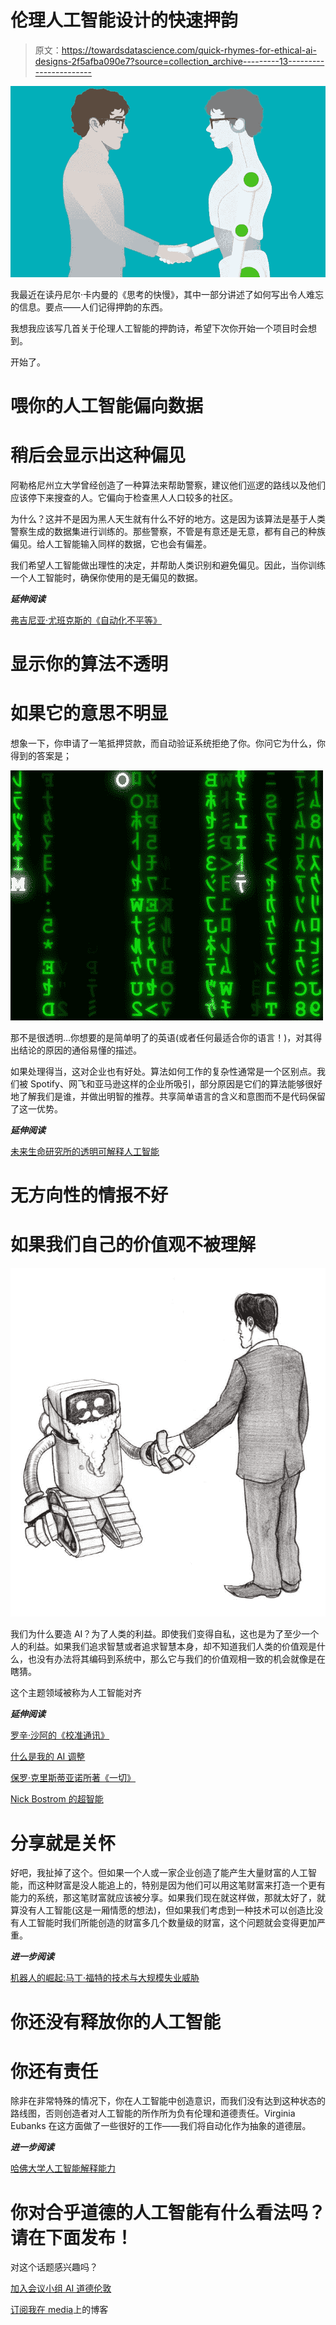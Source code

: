 # 伦理人工智能设计的快速押韵

> 原文：<https://towardsdatascience.com/quick-rhymes-for-ethical-ai-designs-2f5afba090e7?source=collection_archive---------13----------------------->

![](img/ccb320a1e7239609490e016b374b2ad2.png)

我最近在读丹尼尔·卡内曼的《思考的快慢》，其中一部分讲述了如何写出令人难忘的信息。要点——人们记得押韵的东西。

我想我应该写几首关于伦理人工智能的押韵诗，希望下次你开始一个项目时会想到。

开始了。

# 喂你的人工智能偏向数据

# 稍后会显示出这种偏见

阿勒格尼州立大学曾经创造了一种算法来帮助警察，建议他们巡逻的路线以及他们应该停下来搜查的人。它偏向于检查黑人人口较多的社区。

为什么？这并不是因为黑人天生就有什么不好的地方。这是因为该算法是基于人类警察生成的数据集进行训练的。那些警察，不管是有意还是无意，都有自己的种族偏见。给人工智能输入同样的数据，它也会有偏差。

我们希望人工智能做出理性的决定，并帮助人类识别和避免偏见。因此，当你训练一个人工智能时，确保你使用的是无偏见的数据。

***延伸阅读***

[弗吉尼亚·尤班克斯的《自动化不平等》](https://www.amazon.co.uk/dp/B0739MF8VF/ref=dp-kindle-redirect?_encoding=UTF8&btkr=1)

# 显示你的算法不透明

# 如果它的意思不明显

想象一下，你申请了一笔抵押贷款，而自动验证系统拒绝了你。你问它为什么，你得到的答案是；

![](img/c07d5b70372f9087eda2bae7411717ef.png)

那不是很透明…你想要的是简单明了的英语(或者任何最适合你的语言！)，对其得出结论的原因的通俗易懂的描述。

如果处理得当，这对企业也有好处。算法如何工作的复杂性通常是一个区别点。我们被 Spotify、网飞和亚马逊这样的企业所吸引，部分原因是它们的算法能够很好地了解我们是谁，并做出明智的推荐。共享简单语言的含义和意图而不是代码保留了这一优势。

***延伸阅读***

[未来生命研究所的透明可解释人工智能](https://futureoflife.org/2018/02/13/transparent-interpretable-ai/)

# 无方向性的情报不好

# 如果我们自己的价值观不被理解

![](img/142b33eb66562e43d5394623cccc4cc1.png)

我们为什么要造 AI？为了人类的利益。即使我们变得自私，这也是为了至少一个人的利益。如果我们追求智慧或者追求智慧本身，却不知道我们人类的价值观是什么，也没有办法将其编码到系统中，那么它与我们的价值观相一致的机会就像是在瞎猜。

这个主题领域被称为人工智能对齐

***延伸阅读***

[罗辛·沙阿的《校准通讯》](https://rohinshah.com/alignment-newsletter/)

[什么是我的 AI 调整](/what-is-ai-alignment-2bbbe4633c7f)

[保罗·克里斯蒂亚诺所著《一切》](https://medium.com/@paulfchristiano)

[Nick Bostrom 的超智能](https://www.amazon.co.uk/Superintelligence-Dangers-Strategies-Nick-Bostrom/dp/0198739834/ref=sr_1_1?ie=UTF8&qid=1541421517&sr=8-1&keywords=superintelligence)

# 分享就是关怀

好吧，我扯掉了这个。但如果一个人或一家企业创造了能产生大量财富的人工智能，而这种财富是没人能追上的，特别是因为他们可以用这笔财富来打造一个更有能力的系统，那这笔财富就应该被分享。如果我们现在就这样做，那就太好了，就算没有人工智能(这是一厢情愿的想法)，但如果我们考虑到一种技术可以创造比没有人工智能时我们所能创造的财富多几个数量级的财富，这个问题就会变得更加严重。

***进一步阅读***

[机器人的崛起:马丁·福特的技术与大规模失业威胁](https://www.amazon.co.uk/dp/B01DRYIS4K/ref=dp-kindle-redirect?_encoding=UTF8&btkr=1)

# 你还没有释放你的人工智能

# 你还有责任

除非在非常特殊的情况下，你在人工智能中创造意识，而我们没有达到这种状态的路线图，否则创造者对人工智能的所作所为负有伦理和道德责任。Virginia Eubanks 在这方面做了一些很好的工作——我们将自动化作为抽象的道德层。

***进一步阅读***

[哈佛大学人工智能解释能力](https://dash.harvard.edu/bitstream/handle/1/34372584/2017-11_aiexplainability-1.pdf?sequence=3)

# 你对合乎道德的人工智能有什么看法吗？请在下面发布！

对这个话题感兴趣吗？

[加入会议小组 AI 道德伦敦](https://www.meetup.com/AI-Ethics-London/)

[订阅我在 media](https://medium.com/@benjamin.gilburt)上的博客